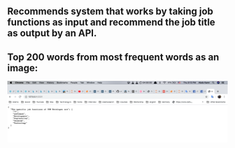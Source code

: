 ## Recommends system that works by taking job functions as input and recommend the  job title as output by an API.


## Top 200 words from most frequent words as an image:
![job title](Screen_2.png)
